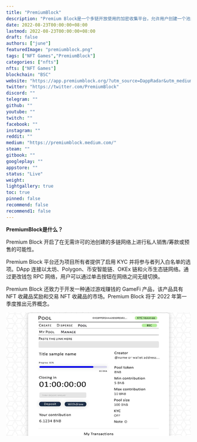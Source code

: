 ```yaml
---
title: "PremiumBlock"
description: "Premium Block是一个多链开放使用的加密收集平台，允许用户创建一个池并将加密分散在池内。"
date: 2022-08-23T00:00:00+08:00
lastmod: 2022-08-23T00:00:00+08:00
draft: false
authors: ["june"]
featuredImage: "premiumblock.png"
tags: ["NFT Games","PremiumBlock"]
categories: ["nfts"]
nfts: ["NFT Games"]
blockchain: "BSC"
website: "https://app.premiumblock.org/?utm_source=DappRadar&utm_medium=deeplink&utm_campaign=visit-website"
twitter: "https://twitter.com/PremiumBlock"
discord: ""
telegram: ""
github: ""
youtube: ""
twitch: ""
facebook: ""
instagram: ""
reddit: ""
medium: "https://premiumblock.medium.com/"
steam: ""
gitbook: ""
googleplay: ""
appstore: ""
status: "Live"
weight: 
lightgallery: true
toc: true
pinned: false
recommend: false
recommend1: false
---
```


**PremiumBlock是什么？**

Premium Block 开启了在无需许可的池创建的多链网络上进行私人销售/筹款或预售的可能性。

Premium Block 平台还为项目所有者提供了启用 KYC 并将参与者列入白名单的选项。DApp 连接以太坊、Polygon、币安智能链、OKEx 链和火币生态链网络。通过更改钱包 RPC 网络，用户可以通过单击按钮在网络之间无缝切换。

Premium Block 还致力于开发一种通过游戏赚钱的 GameFi 产品，该产品具有 NFT 收藏品奖励和交易 NFT 收藏品的市场。Premium Block 将于 2022 年第一季度推出元界概念。

![开启了在无需许可的池创建的多链网络](82.png)

